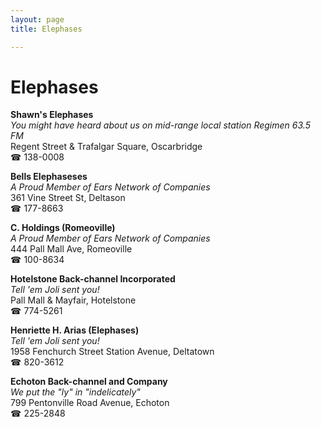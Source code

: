 ```yaml
---
layout: page 
title: Elephases

---
```



# Elephases


 **Shawn's Elephases**  
_You might have heard about us on mid-range local station Regimen 63.5 FM_  
Regent Street & Trafalgar Square, Oscarbridge  
☎ 138-0008

**Bells Elephaseses**  
_A Proud Member of Ears Network of Companies_  
361 Vine Street St, Deltason  
☎ 177-8663

**C. Holdings (Romeoville)**  
_A Proud Member of Ears Network of Companies_  
444 Pall Mall Ave, Romeoville  
☎ 100-8634

**Hotelstone Back-channel Incorporated**  
_Tell 'em Joli sent you!_  
Pall Mall & Mayfair, Hotelstone  
☎ 774-5261

**Henriette H. Arias (Elephases)**  
_Tell 'em Joli sent you!_  
1958 Fenchurch Street Station Avenue, Deltatown  
☎ 820-3612

**Echoton Back-channel and Company**  
_We put the "ly" in "indelicately"_  
799 Pentonville Road Avenue, Echoton  
☎ 225-2848


